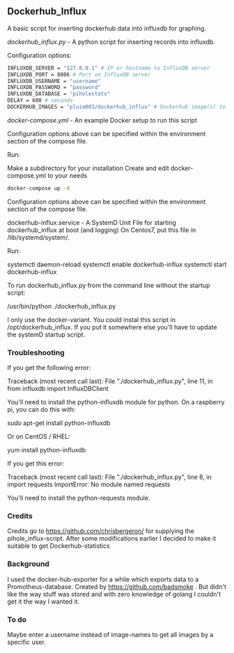 ## Dockerhub_Influx

A basic script for inserting dockerhub data into influxdb for graphing.

*dockerhub_influx.py* - A python script for inserting records into influxdb.

Configuration options:
``` bash
INFLUXDB_SERVER = "127.0.0.1" # IP or hostname to InfluxDB server
INFLUXDB_PORT = 8086 # Port on InfluxDB server
INFLUXDB_USERNAME = "username"
INFLUXDB_PASSWORD = "password"
INFLUXDB_DATABASE = "piholestats"
DELAY = 600 # seconds
DOCKERHUB_IMAGES = "pluim003/dockerhub_influx" # Dockerhub image(s) to report in InfluxDB for each measurement. Comma separated list.
```
*docker-compose.yml* - An example Docker setup to run this script

Configuration options above can be specified within the environment section of the compose file.

Run:

Make a subdirectory for your installation
Create and edit docker-compose.yml to your needs

``` bash
docker-compose up -d
```

Configuration options above can be specified within the environment section of the compose file.

dockerhub-influx.service - A SystemD Unit File for starting dockerhub_influx at boot (and logging) On Centos7, put this file in /lib/systemd/system/.

Run:

systemctl daemon-reload
systemctl enable dockerhub-influx
systemctl start dockerhub-influx

To run dockerhub_influx.py from the command line without the startup script:

/usr/bin/python ./dockerhub_influx.py

I only use the docker-variant.
You could instal this script in /opt/dockerhub_influx. If you put it somewhere else you'll have to update the systemD startup script.

### Troubleshooting

If you get the following error:

Traceback (most recent call last): File "./dockerhub_influx.py", line 11, in <module> from influxdb import InfluxDBClient

You'll need to install the python-influxdb module for python. On a raspberry pi, you can do this with:

sudo apt-get install python-influxdb

Or on CentOS / RHEL:

yum install python-influxdb

If you get this error:

Traceback (most recent call last): File "./dockerhub_influx.py", line 8, in <module> import requests ImportError: No module named requests

You'll need to install the python-requests module.

### Credits

Credits go to https://github.com/chrisbergeron/ for supplying the pihole_influx-script. After some modifications earlier I decided to make it suitable to get Dockerhub-statistics

### Background

I used the docker-hub-exporter for a while which exports data to a Promotheus-database. Created by https://github.com/badsmoke . But didn't like the way stuff was stored and with zero knowledge of golang I couldn't get it the way I wanted it.

### To do

Maybe enter a username instead of image-names to get all images by a specific user.
